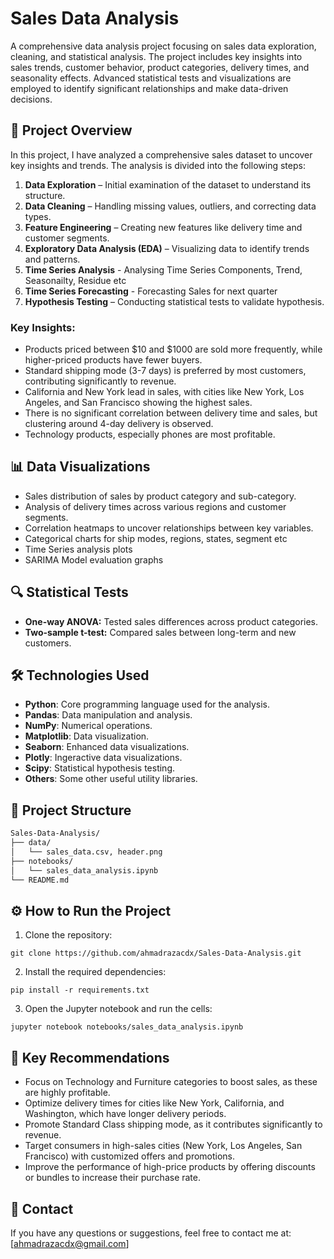 # Sales Data Analysis
A comprehensive data analysis project focusing on sales data exploration, cleaning, and statistical analysis. The project includes key insights into sales trends, customer behavior, product categories, delivery times, and seasonality effects. Advanced statistical tests and visualizations are employed to identify significant relationships and make data-driven decisions.
## 📝 Project Overview
In this project, I have analyzed a comprehensive sales dataset to uncover key insights and trends. The analysis is divided into the following steps:
1. **Data Exploration** – Initial examination of the dataset to understand its structure.
2. **Data Cleaning** – Handling missing values, outliers, and correcting data types.
3. **Feature Engineering** – Creating new features like delivery time and customer segments.
4. **Exploratory Data Analysis (EDA)** – Visualizing data to identify trends and patterns.
5. **Time Series Analysis** - Analysing Time Series Components, Trend, Seasonailty, Residue etc
6. **Time Series Forecasting** - Forecasting Sales for next quarter
7. **Hypothesis Testing** – Conducting statistical tests to validate hypothesis.

### Key Insights:
- Products priced between $10 and $1000 are sold more frequently, while higher-priced products have fewer buyers.
- Standard shipping mode (3-7 days) is preferred by most customers, contributing significantly to revenue.
- California and New York lead in sales, with cities like New York, Los Angeles, and San Francisco showing the highest sales.
- There is no significant correlation between delivery time and sales, but clustering around 4-day delivery is observed.
- Technology products, especially phones are most profitable.

## 📊 Data Visualizations
- Sales distribution of sales by product category and sub-category.
- Analysis of delivery times across various regions and customer segments.
- Correlation heatmaps to uncover relationships between key variables.
- Categorical charts for ship modes, regions, states, segment etc
- Time Series analysis plots
- SARIMA Model evaluation graphs

## 🔍 Statistical Tests
- **One-way ANOVA:** Tested sales differences across product categories.
- **Two-sample t-test:** Compared sales between long-term and new customers.

## 🛠 Technologies Used
- **Python**: Core programming language used for the analysis.
- **Pandas**: Data manipulation and analysis.
- **NumPy**: Numerical operations.
- **Matplotlib**: Data visualization.
- **Seaborn**: Enhanced data visualizations.
- **Plotly**: Ingeractive data visualizations.
- **Scipy**: Statistical hypothesis testing.
- **Others**: Some other useful utility libraries.

## 📁 Project Structure
```bash
Sales-Data-Analysis/
├── data/
│   └── sales_data.csv, header.png
├── notebooks/
│   └── sales_data_analysis.ipynb  
└── README.md                  
```

## ⚙️ How to Run the Project
1. Clone the repository:
```
git clone https://github.com/ahmadrazacdx/Sales-Data-Analysis.git
```
2. Install the required dependencies:
```
pip install -r requirements.txt
```
3. Open the Jupyter notebook and run the cells:
```
jupyter notebook notebooks/sales_data_analysis.ipynb
```
## 📌 Key Recommendations
- Focus on Technology and Furniture categories to boost sales, as these are highly profitable.
- Optimize delivery times for cities like New York, California, and Washington, which have longer delivery periods.
- Promote Standard Class shipping mode, as it contributes significantly to revenue.
- Target consumers in high-sales cities (New York, Los Angeles, San Francisco) with customized offers and promotions.
- Improve the performance of high-price products by offering discounts or bundles to increase their purchase rate.
## 📧 Contact
If you have any questions or suggestions, feel free to contact me at: [ahmadrazacdx@gmail.com]
